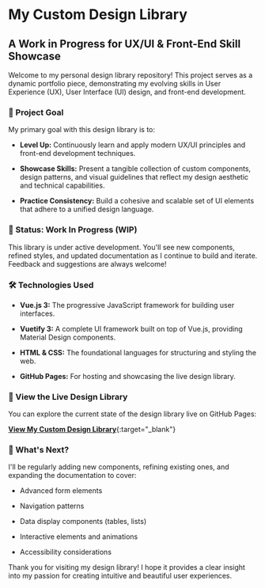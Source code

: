 # My Custom Design Library

## A Work in Progress for UX/UI & Front-End Skill Showcase

Welcome to my personal design library repository! This project serves as a dynamic portfolio piece, demonstrating my evolving skills in User Experience (UX), User Interface (UI) design, and front-end development.

### 🌟 Project Goal

My primary goal with this design library is to:

* **Level Up:** Continuously learn and apply modern UX/UI principles and front-end development techniques.

* **Showcase Skills:** Present a tangible collection of custom components, design patterns, and visual guidelines that reflect my design aesthetic and technical capabilities.

* **Practice Consistency:** Build a cohesive and scalable set of UI elements that adhere to a unified design language.

### 🚧 Status: Work In Progress (WIP)

This library is under active development. You'll see new components, refined styles, and updated documentation as I continue to build and iterate. Feedback and suggestions are always welcome!

### 🛠️ Technologies Used

* **Vue.js 3:** The progressive JavaScript framework for building user interfaces.

* **Vuetify 3:** A complete UI framework built on top of Vue.js, providing Material Design components.

* **HTML & CSS:** The foundational languages for structuring and styling the web.

* **GitHub Pages:** For hosting and showcasing the live design library.

### 👀 View the Live Design Library

You can explore the current state of the design library live on GitHub Pages:

[**View My Custom Design Library**](https://kirstenf67.github.io/design-system/){:target="_blank"}

### 🚀 What's Next?

I'll be regularly adding new components, refining existing ones, and expanding the documentation to cover:

* Advanced form elements

* Navigation patterns

* Data display components (tables, lists)

* Interactive elements and animations

* Accessibility considerations

Thank you for visiting my design library! I hope it provides a clear insight into my passion for creating intuitive and beautiful user experiences.
